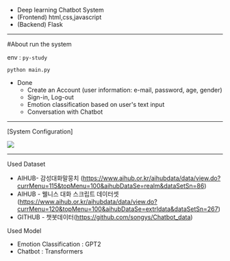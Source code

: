 - Deep learning Chatbot System
- (Frontend) html,css,javascript
- (Backend) Flask

----------

#About run the system

env : ``py-study``

``python main.py``

- Done
  - Create an Account (user information: e-mail, password, age, gender)
  - Sign-in, Log-out
  - Emotion classification based on user's text input
  - Conversation with Chatbot

-------------------

[System Configuration]

<img src="https://github.com/celina0930/Chatbot_v1/blob/main/static/images/AIproject_model-System%20Configuration.drawio.png">

------

Used Dataset

- AIHUB- 감성대화말뭉치 (https://www.aihub.or.kr/aihubdata/data/view.do?currMenu=115&topMenu=100&aihubDataSe=realm&dataSetSn=86)
- AIHUB - 웰니스 대화 스크립트 데이터셋(https://www.aihub.or.kr/aihubdata/data/view.do?currMenu=120&topMenu=100&aihubDataSe=extrldata&dataSetSn=267)
- GITHUB - 챗봇데이터(https://github.com/songys/Chatbot_data)

Used Model

- Emotion Classification :  GPT2
- Chatbot : Transformers
